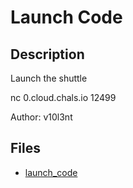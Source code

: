 # Launch Code

## Description

Launch the shuttle
nc 0.cloud.chals.io 12499
Author: v10l3nt

## Files

* [launch_code](files/launch_code)

